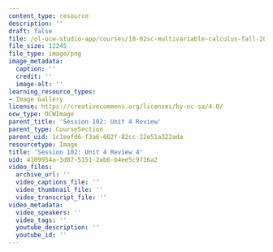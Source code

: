 ```yaml
---
content_type: resource
description: ''
draft: false
file: /ol-ocw-studio-app/courses/18-02sc-multivariable-calculus-fall-2010/4109954a3d0751512ab6b4ee5c9716a2_MIT18_02SC_L35Brds_10.png
file_size: 12245
file_type: image/png
image_metadata:
  caption: ''
  credit: ''
  image-alt: ''
learning_resource_types:
- Image Gallery
license: https://creativecommons.org/licenses/by-nc-sa/4.0/
ocw_type: OCWImage
parent_title: 'Session 102: Unit 4 Review'
parent_type: CourseSection
parent_uid: 1c1eefd6-f3a6-602f-82cc-22e51a322ada
resourcetype: Image
title: 'Session 102: Unit 4 Review 4'
uid: 4109954a-3d07-5151-2ab6-b4ee5c9716a2
video_files:
  archive_url: ''
  video_captions_file: ''
  video_thumbnail_file: ''
  video_transcript_file: ''
video_metadata:
  video_speakers: ''
  video_tags: ''
  youtube_description: ''
  youtube_id: ''
---
```

